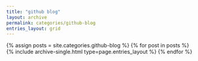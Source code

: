 ```yaml
---
title: "github blog"
layout: archive
permalink: categories/github-blog
entries_layout: grid
---
```


{% assign posts = site.categories.github-blog %}
{% for post in posts %} {% include archive-single.html type=page.entries_layout %} {% endfor %}
